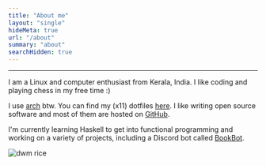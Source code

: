 ```yaml
---
title: "About me"
layout: "single"
hideMeta: true
url: "/about"
summary: "about"
searchHidden: true
---
```


---

I am a Linux and computer enthusiast from Kerala, India. I like coding and playing chess in my free time :)

I use [arch](https://archlinux.org) btw.
You can find my (x11) dotfiles [here](https://github.com/rv178/.dotfiles).
I like writing open source software and most of them are hosted on [GitHub](https://github.com/rv178).

I'm currently learning Haskell to get into functional programming and working on a variety of projects,
including a Discord bot called [BookBot](https://github.com/rv178/bookbot).

![dwm rice](https://i.redd.it/fxfkhld0kga81.png)
